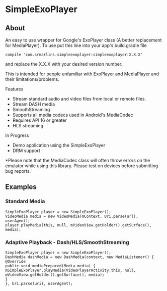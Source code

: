 # SimpleExoPlayer

## About
An easy to use wrapper for Google's ExoPlayer class (A better replacement for MediaPlayer).
To use put this line into your app's build.gradle file

  `compile 'com.srmarlins.simpleexoplayer:simpleexoplayer:X.X.X'`
  
and replace the X.X.X with your desired version number.

This is intended for people unfamiliar with ExoPlayer and MediaPlayer and their limitations/problems.  

Features
  - Stream standard audio and video files from local or remote files.
  - Stream DASH media
  - SmoothStreaming
  - Supports all media codecs used in Android's MediaCodec
  - Requires API 16 or greater
  - HLS streaming
  
In Progress
   - Demo application using the SimpleExoPlayer
   - DRM support

*Please note that the MediaCodec class will often throw errors on the emulator while using this library.  Please test on devices before submitting bug reports.

## Examples
### Standard Media
    SimpleExoPlayer player = new SimpleExoPlayer();
    VideoMedia media = new VideoMedia(mContext, Uri.parse(url), userAgent);
    player.playMedia(this, null, mVideoView.getHolder().getSurface(), media);
            
### Adaptive Playback - Dash/HLS/SmoothStreaming
    SimpleExoPlayer player = new SimpleExoPlayer();
    DashMedia dashMedia = new DashMedia(context, new MediaListener() {
    @Override
    public void mediaPrepared(Media media) {
    mSimpleExoPlayer.playMedia(VideoPlayerActivity.this, null, 		mVideoView.getHolder().getSurface(), media);
    }
    }, Uri.parse(uri), userAgent);
